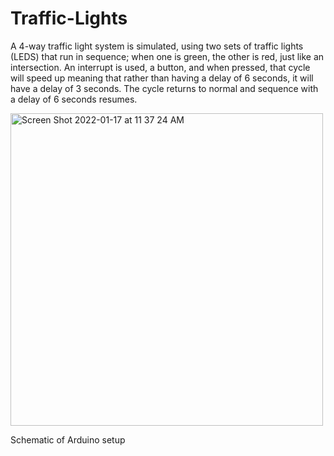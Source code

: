 # Traffic-Lights
A 4-way traffic light system is simulated, using two sets of traffic lights (LEDS) that run in sequence; when one is green, the other is red, just like an intersection. An interrupt is used, a button, and when pressed, that cycle will speed up meaning that rather than having a delay of 6 seconds, it will have a delay of 3 seconds. The cycle returns to normal and sequence with a delay of 6 seconds resumes. 


<img width="500" alt="Screen Shot 2022-01-17 at 11 37 24 AM" src="https://user-images.githubusercontent.com/68759170/149807935-23a6fc56-f514-451e-b211-117e78e78ee6.png">



Schematic of Arduino setup
